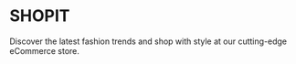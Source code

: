 # SHOPIT
Discover the latest fashion trends and shop with style at our cutting-edge eCommerce store.
